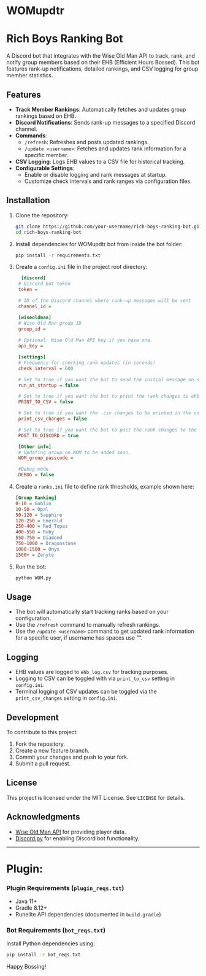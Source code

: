# WOMupdtr

# Rich Boys Ranking Bot

A Discord bot that integrates with the Wise Old Man API to track, rank, and notify group members based on their EHB (Efficient Hours Bossed). This bot features rank-up notifications, detailed rankings, and CSV logging for group member statistics.

## Features
- **Track Member Rankings**: Automatically fetches and updates group rankings based on EHB.
- **Discord Notifications**: Sends rank-up messages to a specified Discord channel.
- **Commands**:
  - `/refresh`: Refreshes and posts updated rankings.
  - `/update <username>`: Fetches and updates rank information for a specific member.
- **CSV Logging**: Logs EHB values to a CSV file for historical tracking.
- **Configurable Settings**:
  - Enable or disable logging and rank messages at startup.
  - Customize check intervals and rank ranges via configuration files.

## Installation

1. Clone the repository:
   ```bash
   git clone https://github.com/your-username/rich-boys-ranking-bot.git
   cd rich-boys-ranking-bot
   ```

2. Install dependencies for WOMupdtr bot from inside the bot folder:
   ```bash
   pip install -r requirements.txt
   ```

3. Create a `config.ini` file in the project root directory:
   ```ini
     [discord]
    # Discord bot token
    token = 

    # ID of the Discord channel where rank-up messages will be sent
    channel_id = 

    [wiseoldman]
    # Wise Old Man group ID
    group_id = 
  
    # Optional: Wise Old Man API key if you have one.
    api_key = 

    [settings]
    # Frequency for checking rank updates (in seconds)
    check_interval = 600

    # Set to true if you want the bot to send the initial message on startup into the discord channel.
    run_at_startup = false 

    # Set to true if you want the bot to print the rank changes to ehb_log.csv file.
    PRINT_TO_CSV = false

    # Set to true if you want the .csv changes to be printed in the console.
    print_csv_changes = false

    # Set to true if you want the bot to post the rank changes to the discord channel.
    POST_TO_DISCORD = true

    [Other info]
    # Updating group on WOM to be added soon.
    WOM_group_passcode =

    #Debug mode
    DEBUG = false
   ```

4. Create a `ranks.ini` file to define rank thresholds, example shown here:
   ```ini
   [Group Ranking]
   0-10 = Goblin
   10-50 = Opal
   50-120 = Sapphire
   120-250 = Emerald
   250-400 = Red Topaz
   400-550 = Ruby
   550-750 = Diamond
   750-1000 = Dragonstone
   1000-1500 = Onyx
   1500+ = Zenyte
   ```

5. Run the bot:
   ```bash
   python WOM.py
   ```

## Usage
- The bot will automatically start tracking ranks based on your configuration.
- Use the `/refresh` command to manually refresh rankings.
- Use the `/update <username>` command to get updated rank information for a specific user, if username has spaces use "<username>".

## Logging
- EHB values are logged to `ehb_log.csv` for tracking purposes.
- Logging to CSV can be toggled with via `print_to_csv` setting in `config.ini`.
- Terminal logging of CSV updates can be toggled via the `print_csv_changes` setting in `config.ini`.

## Development

To contribute to this project:
1. Fork the repository.
2. Create a new feature branch.
3. Commit your changes and push to your fork.
4. Submit a pull request.

## License
This project is licensed under the MIT License. See `LICENSE` for details.

## Acknowledgments
- [Wise Old Man API](https://wiseoldman.net/) for providing player data.
- [Discord.py](https://discordpy.readthedocs.io/) for enabling Discord bot functionality.

---

# Plugin:

### Plugin Requirements (`plugin_reqs.txt`)
- Java 11+
- Gradle 8.12+
- Runelite API dependencies (documented in `build.gradle`)

### Bot Requirements (`bot_reqs.txt`)
Install Python dependencies using:
```bash
pip install -r bot_reqs.txt
```

Happy Bossing!
